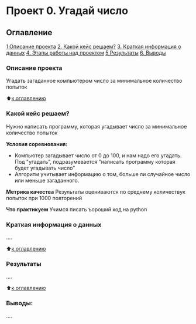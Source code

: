 # Проект 0. Угадай число

## Оглавление
[1.Описание проекта](https://github.com/Ceravac/sf_data_science/blob/main/project_0/README.md#Описание-проекта)
[2. Какой кейс решаем?](https://github.com/Ceravac/sf_data_science/blob/main/project_0/README.md#)
[3. Краткая информация о данных](https://github.com/Ceravac/sf_data_science/blob/main/project_0/README.md#)
[4. Этапы работы над проектом](https://github.com/Ceravac/sf_data_science/blob/main/project_0/README.md#)
[5 Результаты](https://github.com/Ceravac/sf_data_science/blob/main/project_0/README.md#)
[6. Выводы](https://github.com/Ceravac/sf_data_science/blob/main/project_0/README.md#)

### Описание проекта
Угадать загаданное компьютером число за минимальное количество попыток

:arrow_up:[к оглавлению](https://github.com/Ceravac/sf_data_science/blob/main/project_0/README.md#Оглавление)

### Какой кейс решаем?
Нужно написать программу, которая угадывает число за минимальное количество попыток

**Условия соревнования:**
- Компьютер загадывает число от 0 до 100, и нам надо его угадать. Под "угадать", подразумевается "написать программу которая будет угадывать число"
- Алгоритм учитывает информацию о том, больше ли случайное число или меньше загаданного.

**Метрика качества**
Результаты оцениваются по среднему количествук попыток при 1000 повторений

**Что практикуем**
Учимся писать  ъороший код на python


### Краткая информация о данных
....

:arrow_up:[к оглавлению](https://github.com/Ceravac/sf_data_science/blob/main/project_0/README.md#Оглавление)

### Результаты
....

:arrow_up:[к оглавлению](https://github.com/Ceravac/sf_data_science/blob/main/project_0/README.md#Оглавление)

### Выводы:
....